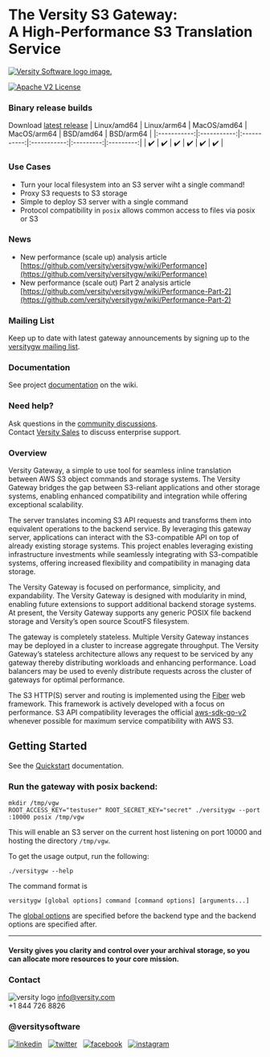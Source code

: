 # The Versity S3 Gateway:<br/>A High-Performance S3 Translation Service

<picture>
  <source media="(prefers-color-scheme: dark)" srcset="https://github.com/versity/versitygw/blob/assets/assets/logo-white.svg">
  <source media="(prefers-color-scheme: light)" srcset="https://github.com/versity/versitygw/blob/assets/assets/logo.svg">
  <a href="https://www.versity.com"><img alt="Versity Software logo image." src="https://github.com/versity/versitygw/blob/assets/assets/logo.svg"></a>
</picture>

 [![Apache V2 License](https://img.shields.io/badge/license-Apache%20V2-blue.svg)](https://github.com/versity/versitygw/blob/main/LICENSE)  

### Binary release builds
Download [latest release](https://github.com/versity/versitygw/releases)
 | Linux/amd64 | Linux/arm64 | MacOS/amd64 | MacOS/arm64 | BSD/amd64 | BSD/arm64 |
 |:-----------:|:-----------:|:-----------:|:-----------:|:---------:|:---------:|
 |    ✔️    |  ✔️  |   ✔️   |  ✔️   |  ✔️   |  ✔️   |
 
### Use Cases
* Turn your local filesystem into an S3 server wiht a single command!
* Proxy S3 requests to S3 storage
* Simple to deploy S3 server with a single command
* Protocol compatibility in `posix` allows common access to files via posix or S3 

### News
* New performance (scale up) analysis article [https://github.com/versity/versitygw/wiki/Performance](https://github.com/versity/versitygw/wiki/Performance)
* New performance (scale out) Part 2 analysis article [https://github.com/versity/versitygw/wiki/Performance-Part-2](https://github.com/versity/versitygw/wiki/Performance-Part-2)

### Mailing List
Keep up to date with latest gateway announcements by signing up to the [versitygw mailing list](https://www.versity.com/products/versitygw#signup).

### Documentation
See project [documentation](https://github.com/versity/versitygw/wiki) on the wiki.

### Need help?
Ask questions in the [community discussions](https://github.com/versity/versitygw/discussions).
<br>
Contact [Versity Sales](https://www.versity.com/contact/) to discuss enterprise support.

### Overview
Versity Gateway, a simple to use tool for seamless inline translation between AWS S3 object commands and storage systems. The Versity Gateway bridges the gap between S3-reliant applications and other storage systems, enabling enhanced compatibility and integration while offering exceptional scalability.

The server translates incoming S3 API requests and transforms them into equivalent operations to the backend service. By leveraging this gateway server, applications can interact with the S3-compatible API on top of already existing storage systems. This project enables leveraging existing infrastructure investments while seamlessly integrating with S3-compatible systems, offering increased flexibility and compatibility in managing data storage.

The Versity Gateway is focused on performance, simplicity, and expandability. The Versity Gateway is designed with modularity in mind, enabling future extensions to support additional backend storage systems. At present, the Versity Gateway supports any generic POSIX file backend storage and Versity’s open source ScoutFS filesystem.  

The gateway is completely stateless. Multiple Versity Gateway instances may be deployed in a cluster to increase aggregate throughput. The Versity Gateway’s stateless architecture allows any request to be serviced by any gateway thereby distributing workloads and enhancing performance. Load balancers may be used to evenly distribute requests across the cluster of gateways for optimal performance. 

The S3 HTTP(S) server and routing is implemented using the [Fiber](https://gofiber.io) web framework.  This framework is actively developed with a focus on performance.  S3 API compatibility leverages the official [aws-sdk-go-v2](https://github.com/aws/aws-sdk-go-v2) whenever possible for maximum service compatibility with AWS S3. 

## Getting Started
See the [Quickstart](https://github.com/versity/versitygw/wiki/Quickstart) documentation.

### Run the gateway with posix backend:

```
mkdir /tmp/vgw
ROOT_ACCESS_KEY="testuser" ROOT_SECRET_KEY="secret" ./versitygw --port :10000 posix /tmp/vgw
```
This will enable an S3 server on the current host listening on port 10000 and hosting the directory `/tmp/vgw`.

To get the usage output, run the following:

```
./versitygw --help
```

The command format is

```
versitygw [global options] command [command options] [arguments...]
```
The [global options](https://github.com/versity/versitygw/wiki/Global-Options) are specified before the backend type and the backend options are specified after.

***

#### Versity gives you clarity and control over your archival storage, so you can allocate more resources to your core mission.

### Contact
![versity logo](https://www.versity.com/wp-content/uploads/2022/12/cropped-android-chrome-512x512-1-32x32.png)
info@versity.com <br />
+1 844 726 8826

### @versitysoftware 
[![linkedin](https://github.com/versity/versitygw/blob/assets/assets/linkedin.jpg)](https://www.linkedin.com/company/versity/) &nbsp; 
[![twitter](https://github.com/versity/versitygw/blob/assets/assets/twitter.jpg)](https://twitter.com/VersitySoftware) &nbsp;
[![facebook](https://github.com/versity/versitygw/blob/assets/assets/facebook.jpg)](https://www.facebook.com/versitysoftware) &nbsp;
[![instagram](https://github.com/versity/versitygw/blob/assets/assets/instagram.jpg)](https://www.instagram.com/versitysoftware/) &nbsp;

